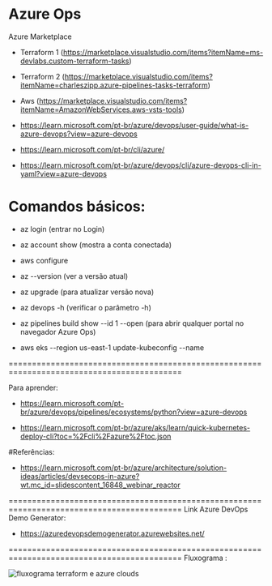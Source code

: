 # Azure Ops


Azure Marketplace
- Terraform 1 (https://marketplace.visualstudio.com/items?itemName=ms-devlabs.custom-terraform-tasks)

- Terraform 2 (https://marketplace.visualstudio.com/items?itemName=charleszipp.azure-pipelines-tasks-terraform)

- Aws (https://marketplace.visualstudio.com/items?itemName=AmazonWebServices.aws-vsts-tools)

- https://learn.microsoft.com/pt-br/azure/devops/user-guide/what-is-azure-devops?view=azure-devops

- https://learn.microsoft.com/pt-br/cli/azure/

- https://learn.microsoft.com/pt-br/azure/devops/cli/azure-devops-cli-in-yaml?view=azure-devops


# Comandos básicos:

- az login  (entrar no Login)
- az account show (mostra a conta conectada)
- aws configure 
- az --version (ver a versão atual)
- az upgrade  (para atualizar versão nova)
- az devops -h   (verificar o parâmetro -h)
- az pipelines build show --id 1 --open  (para abrir qualquer portal no navegador Azure Ops)

- aws eks --region us-east-1 update-kubeconfig --name <nome do arquivo> 

===========================================================================================

Para aprender:

- https://learn.microsoft.com/pt-br/azure/devops/pipelines/ecosystems/python?view=azure-devops

- https://learn.microsoft.com/pt-br/azure/aks/learn/quick-kubernetes-deploy-cli?toc=%2Fcli%2Fazure%2Ftoc.json


#Referências:

- https://learn.microsoft.com/pt-br/azure/architecture/solution-ideas/articles/devsecops-in-azure?wt.mc_id=slidescontent_16848_webinar_reactor

===========================================================================================
Link Azure DevOps Demo Generator:

- https://azuredevopsdemogenerator.azurewebsites.net/


===========================================================================================
Fluxograma :

![fluxograma terraform e azure clouds](https://user-images.githubusercontent.com/43301551/207081444-d001594c-652f-4fab-accb-86281fec6200.jpg)






